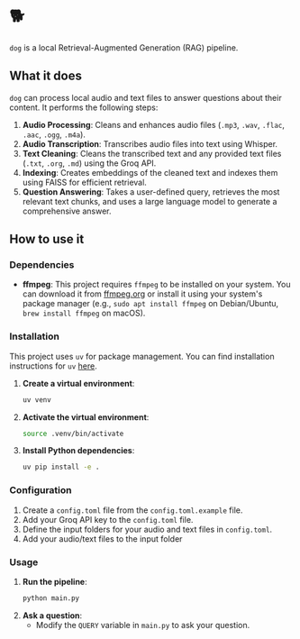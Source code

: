 # 🐕

`dog` is a local Retrieval-Augmented Generation (RAG) pipeline.

## What it does

`dog` can process local audio and text files to answer questions about their content. It performs the following steps:

1.  **Audio Processing**: Cleans and enhances audio files (`.mp3`, `.wav`, `.flac`, `.aac`, `.ogg`, `.m4a`).
2.  **Audio Transcription**: Transcribes audio files into text using Whisper.
3.  **Text Cleaning**: Cleans the transcribed text and any provided text files (`.txt`, `.org`, `.md`) using the Groq API.
4.  **Indexing**: Creates embeddings of the cleaned text and indexes them using FAISS for efficient retrieval.
5.  **Question Answering**: Takes a user-defined query, retrieves the most relevant text chunks, and uses a large language model to generate a comprehensive answer.

## How to use it

### Dependencies

- **ffmpeg**: This project requires `ffmpeg` to be installed on your system. You can download it from [ffmpeg.org](https://ffmpeg.org/download.html) or install it using your system's package manager (e.g., `sudo apt install ffmpeg` on Debian/Ubuntu, `brew install ffmpeg` on macOS).

### Installation

This project uses `uv` for package management. You can find installation instructions for `uv` [here](https://github.com/astral-sh/uv).

1.  **Create a virtual environment**:
    ```bash
    uv venv
    ```
2.  **Activate the virtual environment**:
    ```bash
    source .venv/bin/activate
    ```
3.  **Install Python dependencies**:
    ```bash
    uv pip install -e .
    ```

### Configuration

1.  Create a `config.toml` file from the `config.toml.example` file.
2.  Add your Groq API key to the `config.toml` file.
3.  Define the input folders for your audio and text files in `config.toml`.
4.  Add your audio/text files to the input folder

### Usage

1.  **Run the pipeline**:
    ```bash
    python main.py
    ```
2.  **Ask a question**:
    - Modify the `QUERY` variable in `main.py` to ask your question.
